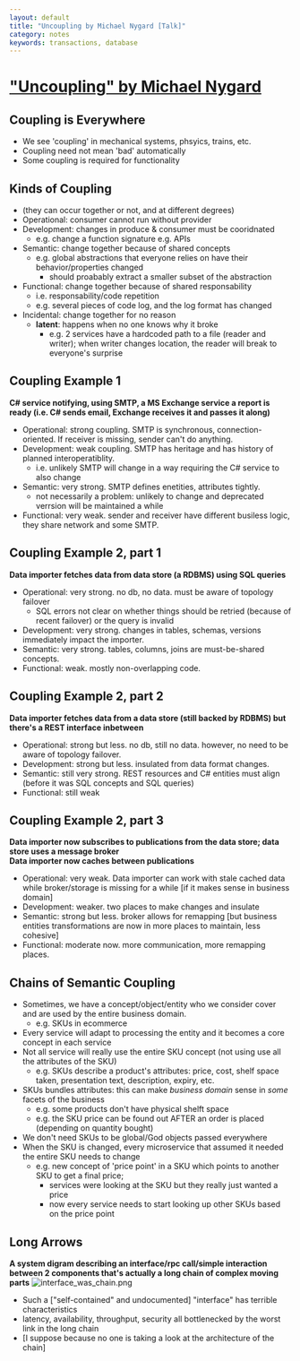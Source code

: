 ```yaml
---
layout: default
title: "Uncoupling by Michael Nygard [Talk]"
category: notes
keywords: transactions, database
---
```


# ["Uncoupling" by Michael Nygard](https://www.youtube.com/watch?v=esm-1QXtA2Q)

## Coupling is Everywhere
- We see 'coupling' in mechanical systems, phsyics, trains, etc.
- Coupling need not mean 'bad' automatically
- Some coupling is required for functionality

## Kinds of Coupling
- (they can occur together or not, and at different degrees)
- Operational: consumer cannot run without provider
- Development: changes in produce & consumer must be cooridnated
    - e.g. change a function signature e.g. APIs
- Semantic: change together because of shared concepts
    - e.g. global abstractions that everyone relies on have their behavior/properties changed
        - should proabably extract a smaller subset of the abstraction
- Functional: change together because of shared responsability
    - i.e. responsability/code repetition 
    - e.g. several pieces of code log, and the log format has changed
- Incidental: change together for no reason 
    - **latent**: happens when no one knows why it broke
        - e.g. 2 services have a hardcoded path to a file (reader and writer); when writer changes location, the reader will break to everyone's surprise

## Coupling Example 1
**C# service notifying, using SMTP, a MS Exchange service a report is ready (i.e. C# sends email, Exchange receives it and passes it along)**  
- Operational: strong coupling. SMTP is synchronous, connection-oriented. If receiver is missing, sender can't do anything.
- Development: weak coupling. SMTP has heritage and has history of planned interoperatiblity.
    - i.e. unlikely SMTP will change in a way requiring the C# service to also change
- Semantic: very strong. SMTP defines enetities, attributes tightly.
    - not necessarily a problem: unlikely to change and deprecated verrsion will be maintained a while
- Functional: very weak. sender and receiver have different busiless logic, they share network and some SMTP.


## Coupling Example 2, part 1
**Data importer fetches data from data store (a RDBMS) using SQL queries**  
- Operational: very strong. no db, no data. must be aware of topology failover
    - SQL errors not clear on whether things should be retried (because of recent failover) or the query is invalid
- Development: very strong. changes in tables, schemas, versions immediately impact the importer.
- Semantic: very strong. tables, columns, joins are must-be-shared concepts.
- Functional: weak. mostly non-overlapping code.


## Coupling Example 2, part 2 
**Data importer fetches data from a data store (still backed by RDBMS) but there's a REST interface inbetween**  
- Operational: strong but less. no db, still no data. however, no need to be aware of topology failover.
- Development: strong but less. insulated from data format changes.
- Semantic: still very strong. REST resources and C# entities must align (before it was SQL concepts and SQL queries)
- Functional: still weak


## Coupling Example 2, part 3 
**Data importer now subscribes to publications from the data store; data store uses a message broker**  
**Data importer now caches between publications**
- Operational: very weak. Data importer can work with stale cached data while broker/storage is missing for a while [if it makes sense in business domain] 
- Development: weaker. two places to make changes and insulate 
- Semantic: strong but less. broker allows for remapping [but business entities transformations are now in more places to maintain, less cohesive]
- Functional: moderate now. more communication, more remapping places.

## Chains of Semantic Coupling 
- Sometimes, we have a concept/object/entity who we consider cover and are used by the entire business domain.
    - e.g. SKUs in ecommerce
- Every service will adapt to processing the entity and it becomes a core concept in each service
- Not all service will really use the entire SKU concept (not using use all the attributes of the SKU)
    - e.g. SKUs describe a product's attributes: price, cost, shelf space taken, presentation text, description, expiry, etc.
- SKUs bundles attributes: this can make *business domain* sense in *some* facets of the business
    - e.g. some products don't have physical shelft space
    - e.g. the SKU price can be found out AFTER an order is placed (depending on quantity bought)
- We don't need SKUs to be global/God objects passed everywhere
- When the SKU is changed, every microservice that assumed it needed the entire SKU needs to change
    - e.g. new concept of 'price point' in a SKU which points to another SKU to get a final price; 
        - services were looking at the SKU but they really just wanted a price
        - now every service needs to start looking up other SKUs based on the price point

## Long Arrows 
**A system digram describing an interface/rpc call/simple interaction between 2 components that's actually a long chain of complex moving parts**
![interface_was_chain.png](/assets/interface_was_chain.png)
- Such a ["self-contained" and undocumented] "interface" has terrible characteristics
- latency, availability, throughput, security all bottlenecked by the worst link in the long chain
- [I suppose because no one is taking a look at the architecture of the chain]

